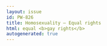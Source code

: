 ```yaml
---
layout: issue
id: PW-826
title: Homosexuality — Equal rights
html: equal <b>gay rights</b>
autogenerated: true
---
```

